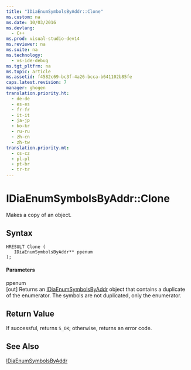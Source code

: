 ```yaml
---
title: "IDiaEnumSymbolsByAddr::Clone"
ms.custom: na
ms.date: 10/03/2016
ms.devlang: 
  - C++
ms.prod: visual-studio-dev14
ms.reviewer: na
ms.suite: na
ms.technology: 
  - vs-ide-debug
ms.tgt_pltfrm: na
ms.topic: article
ms.assetid: f4582c69-bc3f-4a26-bcca-b641102b85fe
caps.latest.revision: 7
manager: ghogen
translation.priority.ht: 
  - de-de
  - es-es
  - fr-fr
  - it-it
  - ja-jp
  - ko-kr
  - ru-ru
  - zh-cn
  - zh-tw
translation.priority.mt: 
  - cs-cz
  - pl-pl
  - pt-br
  - tr-tr
---
```

# IDiaEnumSymbolsByAddr::Clone
Makes a copy of an object.  
  
## Syntax  
  
```cpp#  
HRESULT Clone (   
   IDiaEnumSymbolsByAddr** ppenum  
);  
```  
  
#### Parameters  
 ppenum  
 [out] Returns an [IDiaEnumSymbolsByAddr](../VS_debugger/IDiaEnumSymbolsByAddr.md) object that contains a duplicate of the enumerator. The symbols are not duplicated, only the enumerator.  
  
## Return Value  
 If successful, returns `S_OK`; otherwise, returns an error code.  
  
## See Also  
 [IDiaEnumSymbolsByAddr](../VS_debugger/IDiaEnumSymbolsByAddr.md)